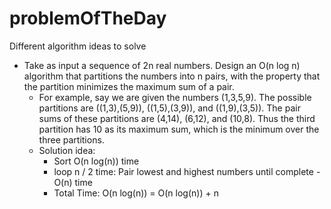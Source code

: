# problemOfTheDay
Different algorithm ideas to solve


* Take as input a sequence of 2n real numbers. Design an O(n log n) algorithm that partitions the numbers into n pairs, with the property that the partition minimizes the maximum sum of a pair.
  * For example, say we are given the numbers (1,3,5,9). The possible partitions are ((1,3),(5,9)), ((1,5),(3,9)), and ((1,9),(3,5)). The pair sums of these partitions are (4,14), (6,12), and (10,8). Thus the third partition has 10 as its maximum sum, which is the minimum over the three partitions.
  * Solution idea: 
    * Sort O(n log(n)) time
    * loop n / 2 time: Pair lowest and highest numbers until complete - O(n) time
    * Total Time: O(n log(n)) = O(n log(n)) + n
